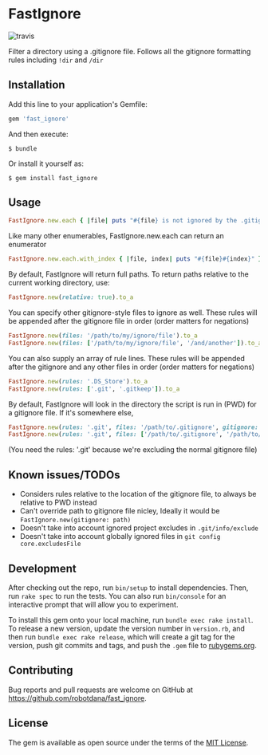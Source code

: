# FastIgnore

![travis](https://travis-ci.org/robotdana/fast_ignore.svg?branch=master)

Filter a directory using a .gitignore file. Follows all the gitignore formatting rules including `!dir` and `/dir`

## Installation

Add this line to your application's Gemfile:

```ruby
gem 'fast_ignore'
```

And then execute:

    $ bundle

Or install it yourself as:

    $ gem install fast_ignore

## Usage
```ruby
FastIgnore.new.each { |file| puts "#{file} is not ignored by the .gitignore" }
```

Like many other enumerables, FastIgnore.new.each can return an enumerator
```ruby
FastIgnore.new.each.with_index { |file, index| puts "#{file}#{index}" }
```

By default, FastIgnore will return full paths. To return paths relative to the current working directory, use:

```ruby
FastIgnore.new(relative: true).to_a
```

You can specify other gitignore-style files to ignore as well. These rules will be appended after the gitignore file in order (order matters for negations)
```ruby
FastIgnore.new(files: '/path/to/my/ignore/file').to_a
FastIgnore.new(files: ['/path/to/my/ignore/file', '/and/another']).to_a
```

You can also supply an array of rule lines. These rules will be appended after the gitignore and any other files in order (order matters for negations)
```ruby
FastIgnore.new(rules: '.DS_Store').to_a
FastIgnore.new(rules: ['.git', '.gitkeep']).to_a
```

By default, FastIgnore will look in the directory the script is run in (PWD) for a gitignore file. If it's somewhere else,
```ruby
FastIgnore.new(rules: '.git', files: '/path/to/.gitignore', gitignore: false).to_a
FastIgnore.new(rules: '.git', files: ['/path/to/.gitignore', '/path/to/other/excludesfile'], gitignore: false).to_a
```
(You need the rules: '.git' because we're excluding the normal gitignore file)

## Known issues/TODOs
- Considers rules relative to the location of the gitignore file, to always be relative to PWD instead
- Can't override path to gitignore file nicley, Ideally it would be `FastIgnore.new(gitignore: path)`
- Doesn't take into account ignored project excludes in `.git/info/exclude`
- Doesn't take into account globally ignored files in `git config core.excludesFile`

## Development

After checking out the repo, run `bin/setup` to install dependencies. Then, run `rake spec` to run the tests. You can also run `bin/console` for an interactive prompt that will allow you to experiment.

To install this gem onto your local machine, run `bundle exec rake install`. To release a new version, update the version number in `version.rb`, and then run `bundle exec rake release`, which will create a git tag for the version, push git commits and tags, and push the `.gem` file to [rubygems.org](https://rubygems.org).

## Contributing

Bug reports and pull requests are welcome on GitHub at https://github.com/robotdana/fast_ignore.

## License

The gem is available as open source under the terms of the [MIT License](https://opensource.org/licenses/MIT).
